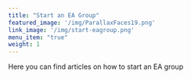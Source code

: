 ```yaml
---
title: "Start an EA Group"
featured_image: '/img/ParallaxFaces19.png'
link_image: '/img/start-eagroup.png'
menu_item: "true"
weight: 1
---
```

Here you can find articles on how to start an EA group
